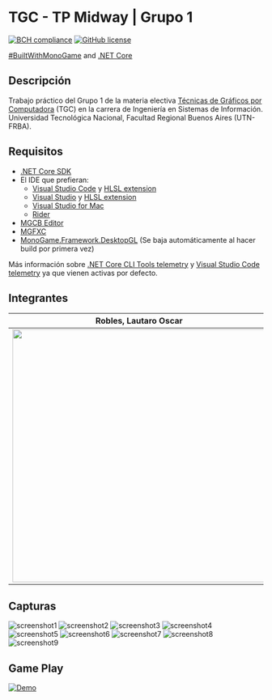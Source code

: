 # TGC - TP Midway | Grupo 1

[![BCH compliance](https://bettercodehub.com/edge/badge/tgc-utn/tgc-monogame-tp?branch=master)](https://bettercodehub.com/)
[![GitHub license](https://img.shields.io/github/license/tgc-utn/tgc-monogame-tp.svg)](https://github.com/tgc-utn/tgc-monogame-tp/blob/master/LICENSE)

[#BuiltWithMonoGame](http://www.monogame.net) and [.NET Core](https://dotnet.microsoft.com)

## Descripción

Trabajo práctico del Grupo 1 de la materia electiva [Técnicas de Gráficos por Computadora](http://tgc-utn.github.io/) (TGC) en la carrera de Ingeniería en Sistemas de Información. Universidad Tecnológica Nacional, Facultad Regional Buenos Aires (UTN-FRBA).

## Requisitos

- [.NET Core SDK](https://docs.microsoft.com/dotnet/core/install/sdk)
- El IDE que prefieran:
  - [Visual Studio Code](https://code.visualstudio.com) y [HLSL extension](https://marketplace.visualstudio.com/items?itemName=TimGJones.hlsltools)
  - [Visual Studio](https://visualstudio.microsoft.com/es/vs) y [HLSL extension](https://marketplace.visualstudio.com/items?itemName=TimGJones.HLSLToolsforVisualStudio)
  - [Visual Studio for Mac](https://visualstudio.microsoft.com/es/vs/mac)
  - [Rider](https://www.jetbrains.com/rider)
- [MGCB Editor](https://docs.monogame.net/articles/tools/mgcb_editor.html)
- [MGFXC](https://docs.monogame.net/articles/tools/mgfxc.html)
- [MonoGame.Framework.DesktopGL](https://www.nuget.org/packages/MonoGame.Framework.DesktopGL) (Se baja automáticamente al hacer build por primera vez)

Más información sobre [.NET Core CLI Tools telemetry](https://aka.ms/dotnet-cli-telemetry) y [Visual Studio Code telemetry](https://code.visualstudio.com/docs/getstarted/telemetry) ya que vienen activas por defecto.

## Integrantes

| Robles, Lautaro Oscar                                                                                | Villarreal, Juan Pablo                                                                                |
| ---------------------------------------------------------------------------------------------------- | ----------------------------------------------------------------------------------------------------- |
| <img src="https://github.com/tgc-utn/tgc-utn.github.io/blob/master/images/robotgc.png" height="500"> | <img src="https://github.com/tgc-utn/tgc-utn.github.io/blob/master/images/trofeotp.png" height="500"> |

## Capturas

![screenshot1](https://drive.google.com/uc?export=view&id=1Hz4zn5PpkWKNO1zYmG3c1C4lw5mMyfaj)
![screenshot2](https://drive.google.com/uc?export=view&id=18AxiVLPrEjwuK8yNngIsyhXN02klnuPy)
![screenshot3](https://drive.google.com/uc?export=view&id=1YvJf3dFNa2BkBredt8ICvsJNoCZjQDET)
![screenshot4](https://drive.google.com/uc?export=view&id=12Y9ZpJEBpnIGeLUg1JNEwvf2GQs1kvC8)
![screenshot5](https://drive.google.com/uc?export=view&id=135wUEogZxYhRXCbt1qvHGWSRE30u99bH)
![screenshot6](https://drive.google.com/uc?export=view&id=1HNe2UTVUhuKFlD12E4XqaeYS6eRxrWdL)
![screenshot7](https://drive.google.com/uc?export=view&id=1ga89BGw68fAMWN12ThFicB0qXGp3XIhb)
![screenshot8](https://drive.google.com/uc?export=view&id=1tkUTFrtdyGWeS_G5wwL21RVri2XGUpf_)
![screenshot9](https://drive.google.com/uc?export=view&id=1bwpsCEVsHUskgbOHBq6Qgho85EtoZz0i)

## Game Play

[![Demo](https://img.youtube.com/vi/EsYz3chMKfo/0.jpg)](https://www.youtube.com/watch?v=EsYz3chMKfo)
